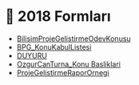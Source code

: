# 📅 2018 Formları

<!--Index-->

- [BilisimProjeGelistirmeOdevKonusu](./BilisimProjeGelistirmeOdevKonusu.pdf)
- [BPG_KonuKabulListesi](./BPG_KonuKabulListesi.pdf)
- [DUYURU](./DUYURU.pdf)
- [OzgurCanTurna_Konu Basliklari](./OzgurCanTurna_Konu%20Basliklari.pdf)
- [ProjeGelistirmeRaporOrnegi](./ProjeGelistirmeRaporOrnegi.pdf)

<!--Index-->
